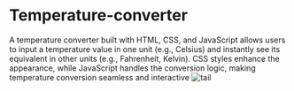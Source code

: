 # Temperature-converter
A temperature converter built with HTML, CSS, and JavaScript allows users to input a temperature value in one unit (e.g., Celsius) and instantly see its equivalent in other units (e.g., Fahrenheit, Kelvin). CSS styles enhance the appearance, while JavaScript handles the conversion logic, making temperature conversion seamless and interactive
![tail](https://github.com/2rml/Temperature-converter/assets/159605047/0d24d11c-26dc-4ea2-a0b0-dd8585ecce21)
